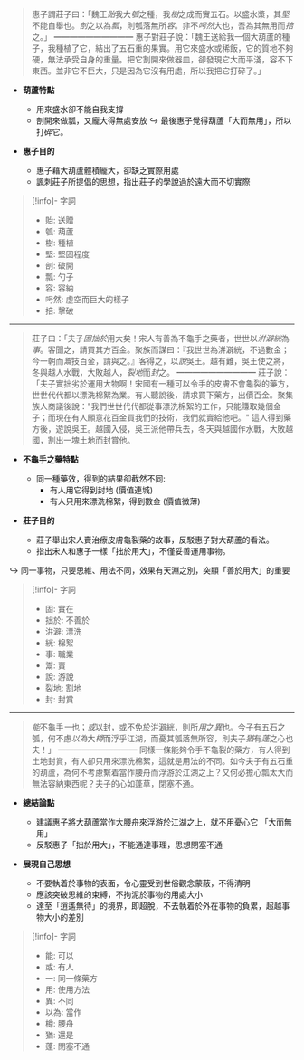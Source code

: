 > 惠子謂莊子曰：「魏王*貽*我大*瓠*之種，我*樹*之成而實五石。以盛水漿，其*堅*不能自舉也。*剖*之以為*瓢*，則瓠落無所*容*。非不*呺然*大也，吾為其無用而*掊*之。」
> ━━━━━━━━━━
> 惠子對莊子說：「魏王送給我一個大葫蘆的種子，我種植了它，結出了五石重的果實。用它來盛水或稀飯，它的質地不夠硬，無法承受自身的重量。把它割開來做器皿，卻發現它大而平淺，容不下東西。並非它不巨大，只是因為它沒有用處，所以我把它打碎了。」

- **葫蘆特點**
	- 用來盛水卻不能自我支撐
	- 剖開來做瓢，又龐大得無處安放
↪️ 最後惠子覺得葫蘆「大而無用」，所以打碎它。

- **惠子目的**
	- 惠子藉大葫蘆體積龐大，卻缺乏實際用處
	- 諷刺莊子所提倡的思想，指出<span class="hi-green">莊子的學說過於遠大而不切實際</span>

> [!info]- 字詞
> - 貽: 送贈
> - 瓠: 葫蘆
> - 樹: 種植
> - 堅: 堅固程度
> - 剖: 破開
> - 瓢: 勺子
> - 容: 容納
> - 呺然: 虛空而巨大的樣子
> - 掊: 擊破

---

> 莊子曰：「夫子*固拙於*用大矣！宋人有善為不龜手之藥者，世世以*洴澼絖*為*事*。客聞之，請買其方百金。聚族而謀曰：『我世世為洴澼絖，不過數金；今一朝而*鬻*技百金，請與之。』客得之，以*說*吳王。越有難，吳王使之將，冬與越人水戰，大敗越人，*裂地*而*封*之。
> ━━━━━━━━━━
> 莊子說：「夫子實拙劣於運用大物啊！宋國有一種可以令手的皮膚不會龜裂的藥方，世世代代都以漂洗棉絮為業。有人聽說後，請求買下藥方，出價百金。聚集族人商議後說："我們世世代代都從事漂洗棉絮的工作，只能賺取幾個金子；而現在有人願意花百金買我們的技術，我們就賣給他吧。" 這人得到藥方後，遊說吳王。越國入侵，吳王派他帶兵去，冬天與越國作水戰，大敗越國，割出一塊土地而封賞他。

- **不龜手之藥特點**
	- 同一種藥效，<span class="hi-green">得到的結果卻截然不同</span>:
		- 有人用它得到封地 (價值連城)
		- 有人只用來漂洗棉絮，得到數金 (價值微薄)

- **莊子目的**
	- 莊子舉出宋人賣治療皮膚龜裂藥的故事，反駁惠子對大葫蘆的看法。
	- 指出宋人和惠子一樣「<span class="hi-blue">拙於用大</span>」，<span class="hi-green">不僅妥善運用事物</span>。

↪️ 同一事物，只要<span class="hi-green">思維、用法不同</span>，效果有天淵之別，突顯「善於用大」的重要

> [!info]- 字詞
> - 固: 實在
> - 拙於: 不善於
> - 洴澼: 漂洗
> - 絖: 棉絮
> - 事: 職業
> - 鬻: 賣
> - 說: 游說
> - 裂地: 割地
> - 封: 封賞

---

> *能*不龜手*一*也；*或*以封，或不免於洴澼絖，則所*用*之*異*也。今子有五石之瓠，何不慮*以為*大*樽*而浮乎江湖，而憂其瓠落無所容，則夫子*猶*有*蓬*之心也夫！」
> ━━━━━━━━━━
> 同樣一條能夠令手不龜裂的藥方，有人得到土地封賞，有人卻只用來漂洗棉絮，這就是用法的不同。如今夫子有五石重的葫蘆，為何不考慮繫着當作腰舟而浮游於江湖之上？又何必擔心瓢太大而無法容納東西呢？夫子的心如蓬草，閉塞不通。

- **總結論點**
	- 建議惠子將大葫蘆當作大腰舟來浮游於江湖之上，就不用憂心它 「大而無用」
	- 反駁惠子「<span class="hi-blue">拙於用大</span>」，不能通達事理，<span class="hi-green">思想閉塞不通</span>

- **展現自己思想**
	- <span class="hi-green">不要執着於事物的表面</span>，令心靈受到世俗觀念蒙蔽，不得清明
	- 應該<span class="hi-green">突破思維的束縛</span>，不拘泥於事物的用處大小
	- 達至「逍遙無待」的境界，即超脫，不去執着於外在事物的負累，<span class="hi-blue">超越事物大小的差別</span>

> [!info]- 字詞
> - 能: 可以
> - 或: 有人
> - 一: 同一條藥方
> - 用: 使用方法
> - 異: 不同
> - 以為: 當作
> - 樽: 腰舟
> - 猶: 還是
> - 蓬: 閉塞不通

